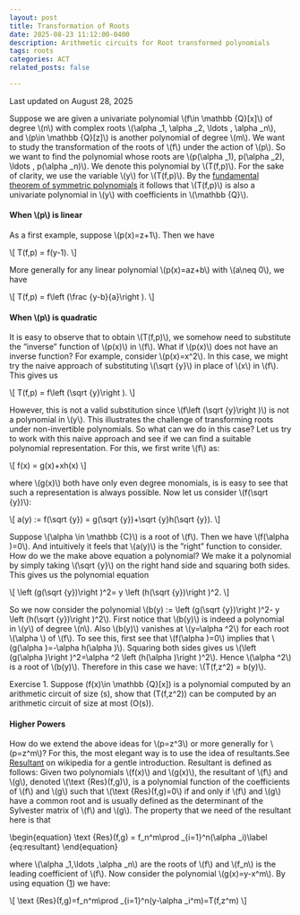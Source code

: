 ```yaml
---
layout: post
title: Transformation of Roots
date: 2025-08-23 11:12:00-0400
description: Arithmetic circuits for Root transformed polynomials
tags: roots
categories: ACT
related_posts: false

---
```

<div class='center'>
<!-- l. 108 --><p class='noindent'>
</p><!-- l. 109 --><p class='noindent'><span class='underline'>Last updated on August 28, 2025</span></p></div>
<!-- l. 112 --><p class='noindent'>Suppose we are given a univariate polynomial <span class='mathjax-inline'>\(f\in \mathbb {Q}[x]\)</span> of degree <span class='mathjax-inline'>\(n\)</span> with complex roots <span class='mathjax-inline'>\(\alpha _1, \alpha _2, \ldots , \alpha _n\)</span>, and <span class='mathjax-inline'>\(p\in \mathbb {Q}[z]\)</span> is
another polynomial of degree <span class='mathjax-inline'>\(m\)</span>. We want to study the transformation of the roots of <span class='mathjax-inline'>\(f\)</span>
under the action of <span class='mathjax-inline'>\(p\)</span>. So we want to find the polynomial whose roots are <span class='mathjax-inline'>\(p(\alpha _1), p(\alpha _2), \ldots , p(\alpha _n)\)</span>. We denote
this polynomial by <span class='mathjax-inline'>\(T(f,p)\)</span>. For the sake of clarity, we use the variable <span class='mathjax-inline'>\(y\)</span> for <span class='mathjax-inline'>\(T(f,p)\)</span>. By the
<a href='https://en.wikipedia.org/wiki/Elementary_symmetric_polynomial#Fundamental_theorem_of_symmetric_polynomials'>fundamental theorem of symmetric polynomials</a> it follows that <span class='mathjax-inline'>\(T(f,p)\)</span> is also a univariate
polynomial in <span class='mathjax-inline'>\(y\)</span> with coefficients in <span class='mathjax-inline'>\(\mathbb {Q}\)</span>.
   
</p>
   <h4 class='likesubsectionHead' id='when-p-is-linear'><a id='x1-1000'></a>When <span class='mathjax-inline'>\(p\)</span> is linear</h4>
<!-- l. 119 --><p class='noindent'>As a first example, suppose <span class='mathjax-inline'>\(p(x)=z+1\)</span>. Then we have </p><div class='mathjax-block'>\[ T(f,p) = f(y-1). \]</div><p> More generally for any linear polynomial
<span class='mathjax-inline'>\(p(x)=az+b\)</span> with <span class='mathjax-inline'>\(a\neq 0\)</span>, we have </p><div class='mathjax-block'>\[ T(f,p) = f\left (\frac {y-b}{a}\right ). \]</div>
   <h4 class='likesubsectionHead' id='when-p-is-quadratic'><a id='x1-2000'></a>When <span class='mathjax-inline'>\(p\)</span> is quadratic</h4>
<!-- l. 129 --><p class='noindent'>It is easy to observe that to obtain <span class='mathjax-inline'>\(T(f,p)\)</span>, we somehow need to substitute the ”inverse”
function of <span class='mathjax-inline'>\(p(x)\)</span> in <span class='mathjax-inline'>\(f\)</span>. What if <span class='mathjax-inline'>\(p(x)\)</span> does not have an inverse function? For example, consider <span class='mathjax-inline'>\(p(x)=x^2\)</span>.
In this case, we might try the naive approach of substituting <span class='mathjax-inline'>\(\sqrt {y}\)</span> in place of <span class='mathjax-inline'>\(x\)</span> in <span class='mathjax-inline'>\(f\)</span>. This
gives us </p><div class='mathjax-block'>\[ T(f,p) = f\left (\sqrt {y}\right ). \]</div><p> However, this is not a valid substitution since <span class='mathjax-inline'>\(f\left (\sqrt {y}\right )\)</span> is not a polynomial in <span class='mathjax-inline'>\(y\)</span>. This
illustrates the challenge of transforming roots under non-invertible polynomials. So
what can we do in this case? Let us try to work with this naive approach
and see if we can find a suitable polynomial representation. For this, we
first write <span class='mathjax-inline'>\(f\)</span> as: </p><div class='mathjax-block'>\[ f(x) = g(x)+xh(x) \]</div><p> where <span class='mathjax-inline'>\(g(x)\)</span> both have only even degree monomials, is is easy
to see that such a representation is always possible. Now let us consider
<span class='mathjax-inline'>\(f(\sqrt {y})\)</span>:
   </p><div class='mathjax-block'>\[ a(y) := f(\sqrt {y}) = g(\sqrt {y})+\sqrt {y}h(\sqrt {y}). \]</div>
<!-- l. 143 --><p class='indent'>   Suppose <span class='mathjax-inline'>\(\alpha \in \mathbb {C}\)</span> is a root of <span class='mathjax-inline'>\(f\)</span>. Then we have <span class='mathjax-inline'>\(f(\alpha )=0\)</span>. And intuitively it feels that <span class='mathjax-inline'>\(a(y)\)</span> is the ”right”
function to consider. How do we the make above equation a polynomial? We make it
a polynomial by simply taking <span class='mathjax-inline'>\(\sqrt {y}\)</span> on the right hand side and squaring both sides.
This gives us the polynomial equation </p><div class='mathjax-block'>\[ \left (g(\sqrt {y})\right )^2= y \left (h(\sqrt {y})\right )^2. \]</div><p> So we now consider the polynomial
<span class='mathjax-inline'>\(b(y) := \left (g(\sqrt {y})\right )^2- y \left (h(\sqrt {y})\right )^2\)</span>. First notice that <span class='mathjax-inline'>\(b(y)\)</span> is indeed a polynomial in <span class='mathjax-inline'>\(y\)</span> of degree <span class='mathjax-inline'>\(n\)</span>. Also <span class='mathjax-inline'>\(b(y)\)</span> vanishes
at <span class='mathjax-inline'>\(y=\alpha ^2\)</span> for each root <span class='mathjax-inline'>\(\alpha \)</span> of <span class='mathjax-inline'>\(f\)</span>. To see this, first see that <span class='mathjax-inline'>\(f(\alpha )=0\)</span> implies that <span class='mathjax-inline'>\(g(\alpha )=-\alpha h(\alpha )\)</span>. Squaring
both sides gives us <span class='mathjax-inline'>\(\left (g(\alpha )\right )^2=\alpha ^2 \left (h(\alpha )\right )^2\)</span>. Hence <span class='mathjax-inline'>\(\alpha ^2\)</span> is a root of <span class='mathjax-inline'>\(b(y)\)</span>. Therefore in this case we have:
<span class='mathjax-inline'>\(T(f,z^2) = b(y)\)</span>.
<a id='x1-2001r1'></a>
   </p><div class='newtheorem'>
<!-- l. 150 --><p class='noindent' id='listswap-exercise-exercise-'><span class='head'>
<a id='x1-2002r1'></a>
                                                                  

                                                                  
<span class='cmbx-10'>Exercise 1.</span>  </span><a id='x1-2003'></a> Suppose <span class='mathjax-inline'>\(f(x)\in \mathbb {Q}[x]\)</span> is a polynomial computed by an arithmetic circuit of
size <span class='mathjax-inline'>\(s\)</span>, show that <span class='mathjax-inline'>\(T(f,z^2)\)</span> can be computed by an arithmetic circuit of size at most <span class='mathjax-inline'>\(O(s)\)</span>.
</p>
   </div>
<!-- l. 152 --><p class='indent'>
</p>
   <h4 class='likesubsectionHead' id='higher-powers'><a id='x1-3000'></a>Higher Powers</h4>
<!-- l. 155 --><p class='noindent'>How do we extend the above ideas for <span class='mathjax-inline'>\(p=z^3\)</span> or more generally for <span class='mathjax-inline'>\(p=z^m\)</span>? For this, the most
elegant way is to use the idea of resultants.See  <a href='https://en.wikipedia.org/wiki/Resultant'>Resultant</a> on wikipedia for a gentle
introduction. Resultant is defined as follows: Given two polynomials <span class='mathjax-inline'>\(f(x)\)</span> and <span class='mathjax-inline'>\(g(x)\)</span>, the
resultant of <span class='mathjax-inline'>\(f\)</span> and <span class='mathjax-inline'>\(g\)</span>, denoted <span class='mathjax-inline'>\(\text {Res}(f,g)\)</span>, is a polynomial function of the coefficients of <span class='mathjax-inline'>\(f\)</span> and <span class='mathjax-inline'>\(g\)</span> such
that <span class='mathjax-inline'>\(\text {Res}(f,g)=0\)</span> if and only if <span class='mathjax-inline'>\(f\)</span> and <span class='mathjax-inline'>\(g\)</span> have a common root and is usually defined as the
determinant of the Sylvester matrix of <span class='mathjax-inline'>\(f\)</span> and <span class='mathjax-inline'>\(g\)</span>. The property that we need
of the resultant here is that </p><div class='mathjax-env mathjax-equation'>\begin{equation} \text {Res}(f,g) = f_n^m\prod _{i=1}^n(\alpha _i)\label {eq:resultant} \end{equation}</div><p><a id='x1-3001r1'></a> where <span class='mathjax-inline'>\(\alpha _1,\ldots ,\alpha _n\)</span> are the roots of <span class='mathjax-inline'>\(f\)</span> and <span class='mathjax-inline'>\(f_n\)</span> is the leading
coefficient of <span class='mathjax-inline'>\(f\)</span>. Now consider the polynomial <span class='mathjax-inline'>\(g(x)=y-x^m\)</span>. By using equation (<a href='#x1-3001r1'>1</a>) we
have:
</p><div class='mathjax-block'>
                                 \[ \text {Res}(f,g)=f_n^m\prod _{i=1}^n(y-\alpha _i^m)=T(f,z^m) \]
</div>
    
